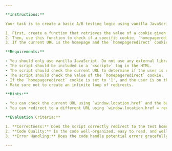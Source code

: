 ```yaml
---

**Instructions:**

Your task is to create a basic A/B testing logic using vanilla JavaScript. 

1. First, create a function that retrieves the value of a cookie given its name.
2. Then, use this function to check if a specific cookie, `homepageredirect`, exists and if its value is '1'.
3. If the current URL is the homepage and the `homepageredirect` cookie value is '1', redirect the user to a different homepage (e.g., `/pages/homepagetest`).

**Requirements:**

- You should only use vanilla JavaScript. Do not use any external libraries or frameworks.
- The script should be included in a `<script>` tag in the HTML.
- The script should check the current URL to determine if the user is on the homepage.
- The script should check the value of the `homepageredirect` cookie.
- If the `homepageredirect` cookie is set to '1', and the user is on the homepage, the script should redirect the user to `/pages/homepagetest`.
- Make sure not to create an infinite loop of redirects.

**Hints:**

- You can check the current URL using `window.location.href` and the base URL using `window.location.origin`.
- You can redirect to a different URL using `window.location.href = redirectUrl;`.

**Evaluation Criteria:**

1. **Correctness:** Does the script correctly redirect to the test homepage if the `homepageredirect` cookie is set to '1'?
2. **Code Quality:** Is the code well-organized, easy to read, and well-commented?
3. **Error Handling:** Does the code handle potential errors gracefully?

---
```


<script>

// ********Write your script file here ********

</script>
